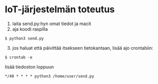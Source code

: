 # IoT-järjestelmän toteutus

1. laita send.py:hyn omat tiedot ja macit
2. aja koodi raspilla
```
$ python3 send.py
```
3. jos haluat että päivittää itsekseen tietokantaan, lisää ajo crontabiin:
```
$ crontab -e
```
lisää tiedoston loppuun
```
*/40 * * * * python3 /home/user/send.py
```